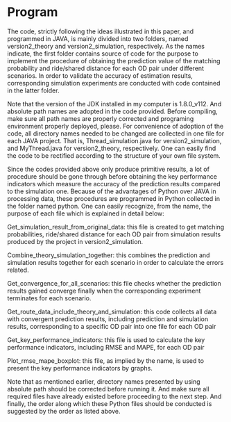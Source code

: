 # Program

The code, strictly following the ideas illustrated in this paper, and programmed in JAVA, is mainly divided into two folders, named version2_theory and version2_simulation, respectively. As the names indicate, the first folder contains source of code for the purpose to implement the procedure of obtaining the prediction value of the matching probability and ride/shared distance for each OD pair under different scenarios. In order to validate the accuracy of estimation results, corresponding simulation experiments are conducted with code contained in the latter folder.

Note that the version of the JDK installed in my computer is 1.8.0_v112. And absolute path names are adopted in the code provided. Before compiling, make sure all path names are properly corrected and programing environment properly deployed, please. For convenience of adoption of the code, all directory names needed to be changed are collected in one file for each JAVA project. That is, Thread_simulation.java for version2_simulation, and MyThread.java for version2_theory, respectively. One can easily find the code to be rectified according to the structure of your own file system.

Since the codes provided above only produce primitive results, a lot of procedure should be gone through before obtaining the key performance indicators which measure the accuracy of the prediction results compared to the simulation one. Because of the advantages of Python over JAVA in processing data, these procedures are programmed in Python collected in the folder named python. One can easily recognize, from the name, the purpose of each file which is explained in detail below:

Get_simulation_result_from_original_data: this file is created to get matching probabilities, ride/shared distance for each OD pair from simulation results produced by the project in version2_simulation. 

Combine_theory_simulation_together: this combines the prediction and simulation results together for each scenario in order to calculate the errors related.

Get_convergence_for_all_scenarios: this file checks whether the prediction results gained converge finally when the corresponding experiment terminates for each scenario.

Get_route_data_include_theory_and_simulation: this code collects all data with convergent prediction results, including prediction and simulation results, corresponding to a specific OD pair into one file for each OD pair

Get_key_performance_indicators: this file is used to calculate the key performance indicators, including RMSE and MAPE, for each OD pair

Plot_rmse_mape_boxplot: this file, as implied by the name, is used to present the key performance indicators by graphs. 

Note that as mentioned earlier, directory names presented by using absolute path should be corrected before running it. And make sure all required files have already existed before proceeding to the next step. And finally, the order along which these Python files should be conducted is suggested by the order as listed above.
